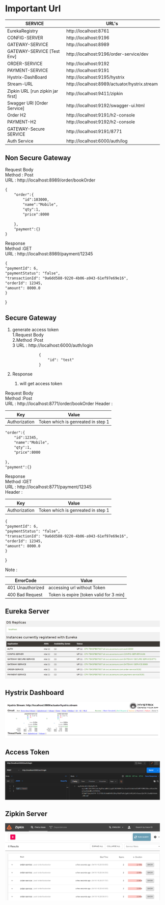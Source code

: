 #  Important Url 

| SERVICE                           | 	URL's                                        |
|-----------------------------------|-----------------------------------------------|
| EurekaRegistry	                   | http://localhost:8761	                        |
| CONFIG-SERVER	                    | http://localhost:9196	                        |
| GATEWAY-SERVICE	                  | http://localhost:8989                         |
| GATEWAY-SERVICE	[Test Env]        | http://localhost:9196/order-service/dev       |
| ORDER-SERVICE	                    | http://localhost:9192                         |
| PAYMENT-SERVICE	                  | http://localhost:9191                         |
| Hystrix-DashBoard	                | http://localhost:9195/hystrix                 |
| Stream-URL	                       | http://localhost:8989/actuator/hystrix.stream |
 | Zipkin URL [run zipkin jar first] | http://localhost:9411/zipkin                  |
| Swagger URl [Order Service]       | http://localhost:9192/swagger-ui.html         |
| Order H2                          | http://localhost:9191/h2-console              |
| PAYMENT-H2	                       | http://localhost:9192/h2-console              |
| GATEWAY-Secure SERVICE	           | http://localhost:9191/8771                    |
| Auth Service	                     | http://localhost:6000/auth/log              |

			
**Non Secure Gateway**
-----------------------------------------------------

Request Body <br>
    Method : Post <br>
    URL : http://localhost:8989/order/bookOrder 

	{
		"order":{
			"id":103000,
			"name":"Mobile",
			"qty":1,
			"price":8000

		},
		"payment":{}
	}

Response <br>
Method :GET<br>
URL : http://localhost:8989/payment/12345

	{
    "paymentId": 6,
    "paymentStatus": "false",
    "transactionId": "9a6dd588-9220-4b06-a943-61ef97e69e16",
    "orderId": 12345,
    "amount": 8000.0
    }
}

**Secure Gateway**
-----------------------------------------------------


1. generate access token <br>
   1.Request Body <br>
   2.Method :Post  <br>
   3 URL : http://localhost:6000/auth/login

                   {
                       "id": "test"	
                   }
2. Response 
   1. will get access token

Request Body <br>
Method :Post <br>
URL : http://localhost:8771/order/bookOrder
Header :

| Key           | 	Value                             |
|---------------|------------------------------------|
| Authorization	 | Token which is genreated in step 1 |

	"order":{
		"id":12345,
		"name":"Mobile",
		"qty":1,
		"price":8000
		
	},
	"payment":{}

Response <br>
Method :GET <br>
URL : http://localhost:8771/payment/12345 <br>
Header :

| Key           | 	Value                             |
|---------------|------------------------------------|
| Authorization	 | Token which is genreated in step 1 |


	{
    "paymentId": 6,
    "paymentStatus": "false",
    "transactionId": "9a6dd588-9220-4b06-a943-61ef97e69e16",
    "orderId": 12345,
    "amount": 8000.0
    }
}

Note :

| ErrorCode         | 	Value                                  |
|-------------------|-----------------------------------------|
| 401 Unauthorized	 | accessing url without Token             |
| 400 Bad Request   | Token is expire [token valid for 3 min] |




**Eureka Server**
-----------------------------------------------------
![ ](img/eureka.PNG)


**Hystrix Dashboard**
-----------------------------------------------------
![ ](img/hystrix.PNG)


**Access Token**
-----------------------------------------------------
![ ](img/access%20token.PNG)


**Zipkin Server**
-----------------------------------------------------
![ ](img/zipkin.PNG)

